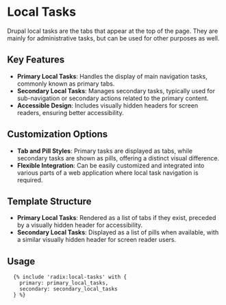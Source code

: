 # Local Tasks

Drupal local tasks are the tabs that appear at the top of the page. They are mainly for administrative tasks, but can be used for other purposes as well.

## Key Features

- **Primary Local Tasks**: Handles the display of main navigation tasks, commonly known as primary tabs.
- **Secondary Local Tasks**: Manages secondary tasks, typically used for sub-navigation or secondary actions related to the primary content.
- **Accessible Design**: Includes visually hidden headers for screen readers, ensuring better accessibility.

## Customization Options

- **Tab and Pill Styles**: Primary tasks are displayed as tabs, while secondary tasks are shown as pills, offering a distinct visual difference.
- **Flexible Integration**: Can be easily customized and integrated into various parts of a web application where local task navigation is required.

## Template Structure

- **Primary Local Tasks**: Rendered as a list of tabs if they exist, preceded by a visually hidden header for accessibility.
- **Secondary Local Tasks**: Displayed as a list of pills when available, with a similar visually hidden header for screen reader users.

## Usage

```twig
  {% include 'radix:local-tasks' with {
    primary: primary_local_tasks,
    secondary: secondary_local_tasks
  } %}
```
